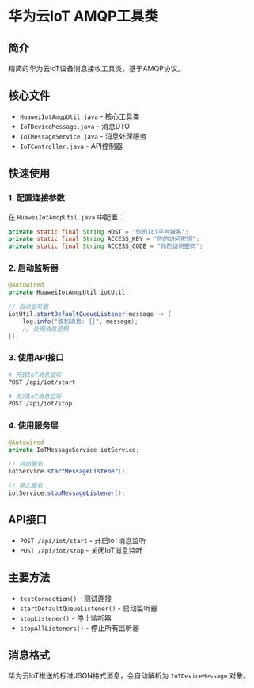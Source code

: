 # 华为云IoT AMQP工具类

## 简介
精简的华为云IoT设备消息接收工具类，基于AMQP协议。

## 核心文件
- `HuaweiIotAmqpUtil.java` - 核心工具类
- `IoTDeviceMessage.java` - 消息DTO
- `IoTMessageService.java` - 消息处理服务
- `IoTController.java` - API控制器

## 快速使用

### 1. 配置连接参数
在 `HuaweiIotAmqpUtil.java` 中配置：
```java
private static final String HOST = "你的IoT平台域名";
private static final String ACCESS_KEY = "你的访问密钥";
private static final String ACCESS_CODE = "你的访问密码";
```

### 2. 启动监听器
```java
@Autowired
private HuaweiIotAmqpUtil iotUtil;

// 启动监听器
iotUtil.startDefaultQueueListener(message -> {
    log.info("收到消息: {}", message);
    // 处理消息逻辑
});
```

### 3. 使用API接口
```bash
# 开启IoT消息监听
POST /api/iot/start

# 关闭IoT消息监听  
POST /api/iot/stop
```

### 4. 使用服务层
```java
@Autowired
private IoTMessageService iotService;

// 启动服务
iotService.startMessageListener();

// 停止服务  
iotService.stopMessageListener();
```

## API接口
- `POST /api/iot/start` - 开启IoT消息监听
- `POST /api/iot/stop` - 关闭IoT消息监听

## 主要方法
- `testConnection()` - 测试连接
- `startDefaultQueueListener()` - 启动监听器
- `stopListener()` - 停止监听器
- `stopAllListeners()` - 停止所有监听器

## 消息格式
华为云IoT推送的标准JSON格式消息，会自动解析为 `IoTDeviceMessage` 对象。 